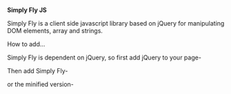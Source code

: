 **Simply Fly JS**





Simply Fly is a client side javascript library based on jQuery for manipulating DOM elements, array and strings.




How to add...

Simply Fly is dependent on jQuery, so first add jQuery to your page- 
  <script src="https://code.jquery.com/jquery-3.3.1.min.js" ></script>


Then add Simply Fly- 
  <script src="https://hqshiblu.github.io/simply-fly/js/simply-fly.js" ></script>


or the minified version-
 <script src="https://hqshiblu.github.io/simply-fly/js/simply-fly.min.js" ></script>
